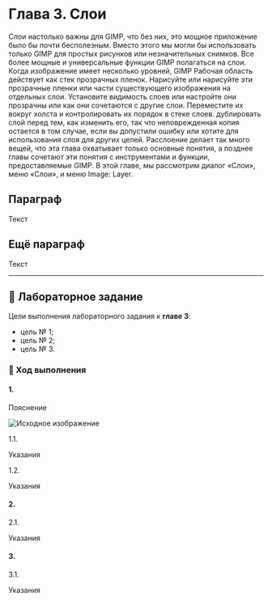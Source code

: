 # Глава 3. Слои


Слои настолько важны для GIMP, что без них,
это мощное приложение было бы почти бесполезным.
Вместо этого мы могли бы использовать только GIMP
для простых рисунков или незначительных снимков.
Все более мощные и универсальные функции GIMP
полагаться на слои.
Когда изображение имеет несколько уровней, GIMP
Рабочая область действует как стек прозрачных пленок.
Нарисуйте или нарисуйте эти прозрачные пленки или
части существующего изображения на отдельных
слои. Установите видимость слоев или настройте
они прозрачны или как они сочетаются с
другие слои. Переместите их вокруг холста и
контролировать их порядок в стеке слоев. дублировать
слой перед тем, как изменить его, так что неповрежденная копия
остается в том случае, если вы допустили ошибку или хотите
для использования слоя для других целей. Расслоение
делает так много вещей, что эта глава
охватывает только основные понятия, а позднее
главы сочетают эти понятия с инструментами
и функции, предоставляемые GIMP. В этой главе,
мы рассмотрим диалог «Слои», меню «Слои»,
и меню Image: Layer.

## Параграф

Текст

## Ещё параграф

Текст

---

## 📝 Лабораторное задание

Цели выполнения лабораторного задания к __главе 3__:

- цель № 1;
- цель № 2;
- цель № 3.

### 🔴 Ход выполнения

#### 1. 

Пояснение

![Исходное изображение](files/3/image.png)

1.1.

Указания

1.2.

Указания

#### 2. 

2.1.

Указания

#### 3. 

3.1.

Указания
